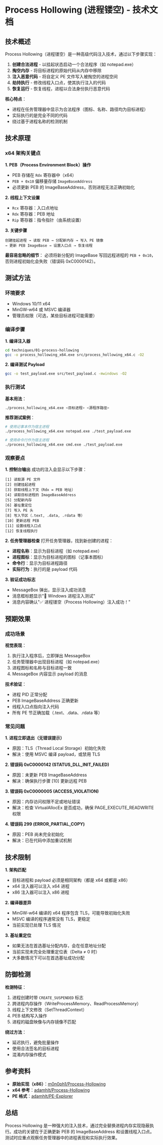 # Process Hollowing (进程镂空) - 技术文档

## 技术概述

Process Hollowing（进程镂空）是一种高级代码注入技术，通过以下步骤实现：

1. **创建合法进程** - 以挂起状态启动一个合法程序（如 notepad.exe）
2. **掏空内存** - 将目标进程的原始代码从内存中移除
3. **注入恶意代码** - 将自定义 PE 文件写入被掏空的进程空间
4. **劫持执行** - 修改线程入口点，使其执行注入的代码
5. **恢复运行** - 恢复线程，进程以合法身份执行恶意代码

**核心特点**：
- 进程在任务管理器中显示为合法程序（图标、名称、路径均为目标进程）
- 实际执行的是完全不同的代码
- 绕过基于进程名称的检测机制

## 技术原理

### x64 架构关键点

**1. PEB（Process Environment Block）操作**
- PEB 存储在 `Rdx` 寄存器中（x64）
- `PEB + 0x10` 偏移量存储 `ImageBaseAddress`
- 必须更新 PEB 的 ImageBaseAddress，否则进程无法正确初始化

**2. 线程上下文设置**
- `Rcx` 寄存器：入口点地址
- `Rdx` 寄存器：PEB 地址
- `Rip` 寄存器：指令指针（由系统设置）

**3. 关键步骤**
```
创建挂起进程 → 读取 PEB → 分配新内存 → 写入 PE 镜像
→ 更新 PEB ImageBase → 设置入口点 → 恢复线程
```

**最容易忽略的细节**：
必须将新分配的 ImageBase 写回远程进程的 `PEB + 0x10`，否则进程初始化会失败（错误码 0xC0000142）。

## 测试方法

### 环境要求
- Windows 10/11 x64
- MinGW-w64 或 MSVC 编译器
- 管理员权限（可选，某些目标进程可能需要）

### 编译步骤

**1. 编译注入器**
```bash
cd techniques/01-process-hollowing
gcc -o process_hollowing_x64.exe src/process_hollowing_x64.c -O2
```

**2. 编译测试 Payload**
```bash
gcc -o test_payload.exe src/test_payload.c -mwindows -O2
```

### 执行测试

**基本用法**：
```bash
./process_hollowing_x64.exe <目标进程> <源程序路径>
```

**推荐测试案例**：
```bash
# 使用记事本作为宿主进程
./process_hollowing_x64.exe notepad.exe ./test_payload.exe

# 使用命令行作为宿主进程
./process_hollowing_x64.exe cmd.exe ./test_payload.exe
```

### 观察要点

**1. 控制台输出**
成功的注入会显示以下步骤：
```
[1] 读取源 PE 文件
[2] 创建挂起进程
[3] 获取线程上下文（Rdx = PEB 地址）
[4] 读取目标进程的 ImageBaseAddress
[5] 分配新内存
[6] 基址重定位
[7] 写入 PE 头
[8] 写入节区（.text, .data, .rdata 等）
[10] 更新远程 PEB
[11] 设置线程入口点
[12] 恢复线程执行
```

**2. 任务管理器检查**
打开任务管理器，找到新创建的进程：
- **进程名称**：显示为目标进程（如 notepad.exe）
- **进程图标**：显示为目标进程的图标（记事本图标）
- **命令行**：显示为目标进程路径
- **实际行为**：执行的是 payload 代码

**3. 验证成功标志**
- MessageBox 弹出，显示注入成功消息
- 消息框标题显示"🎯 Windows 进程注入测试"
- 消息内容确认"✅ 进程镂空（Process Hollowing）注入成功！"

## 预期效果

### 成功场景

**视觉表现**：
1. 执行注入程序后，立即弹出 MessageBox
2. 任务管理器中出现目标进程（如 notepad.exe）
3. 进程图标和名称与目标进程一致
4. MessageBox 内容显示 payload 的消息

**技术验证**：
- 进程 PID 正常分配
- PEB ImageBaseAddress 正确更新
- 线程入口点指向注入代码
- 所有 PE 节正确加载（.text、.data、.rdata 等）

### 常见问题

**1. 进程立即退出（无错误提示）**
- 原因：TLS（Thread Local Storage）初始化失败
- 解决：使用 MSVC 编译 payload，或禁用 TLS

**2. 错误码 0xC0000142 (STATUS_DLL_INIT_FAILED)**
- 原因：未更新 PEB ImageBaseAddress
- 解决：确保执行步骤 [10] 更新远程 PEB

**3. 错误码 0xC0000005 (ACCESS_VIOLATION)**
- 原因：内存访问权限不足或地址错误
- 解决：检查 VirtualAllocEx 是否成功，确保 PAGE_EXECUTE_READWRITE 权限

**4. 错误码 299 (ERROR_PARTIAL_COPY)**
- 原因：PEB 尚未完全初始化
- 解决：已在代码中添加重试机制

## 技术限制

**1. 架构匹配**
- 目标进程和 payload 必须是相同架构（都是 x64 或都是 x86）
- x64 注入器可以注入 x64 进程
- x86 注入器可以注入 x86 进程

**2. 编译器差异**
- MinGW-w64 编译的 x64 程序包含 TLS，可能导致初始化失败
- MSVC 编译的程序通常没有 TLS，更稳定
- 当前实现已处理 TLS 情况

**3. 基址重定位**
- 如果无法在首选基址分配内存，会在任意地址分配
- 当前实现未完全处理重定位表（Delta ≠ 0 时）
- 大多数情况下可以在首选基址成功分配

## 防御检测

**检测特征**：
1. 进程创建时带 `CREATE_SUSPENDED` 标志
2. 跨进程内存操作（WriteProcessMemory、ReadProcessMemory）
3. 线程上下文修改（SetThreadContext）
4. PEB 结构写入操作
5. 进程的磁盘映像与内存镜像不匹配

**绕过方法**：
- 延迟执行，避免批量操作
- 使用合法签名的目标进程
- 混淆内存操作模式

## 参考资料

- **原始实现（x86）**：[m0n0ph1/Process-Hollowing](https://github.com/m0n0ph1/Process-Hollowing)
- **x64 参考**：[adamhlt/Process-Hollowing](https://github.com/adamhlt/Process-Hollowing)
- **PE 格式**：[adamhlt/PE-Explorer](https://github.com/adamhlt/PE-Explorer)

## 总结

Process Hollowing 是一种强大的注入技术，通过完全替换进程内存实现隐蔽执行。成功的关键在于正确更新 PEB 的 ImageBaseAddress 和设置线程入口点。测试时应重点观察任务管理器中的进程表现和实际执行效果。

